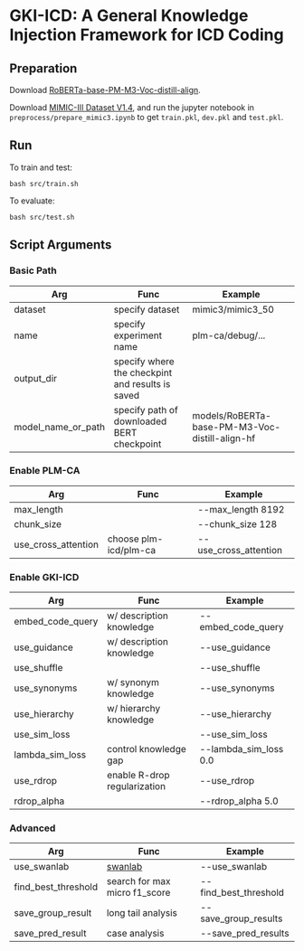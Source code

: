 # GKI-ICD: A General Knowledge Injection Framework for ICD Coding


## Preparation

Download [RoBERTa-base-PM-M3-Voc-distill-align](https://github.com/facebookresearch/bio-lm/blob/main/README.md).

Download [MIMIC-III Dataset V1.4](https://physionet.org/content/mimiciii/1.4/), and run the jupyter notebook in `preprocess/prepare_mimic3.ipynb` to get `train.pkl`, `dev.pkl` and `test.pkl`.



## Run

To train and test:
```
bash src/train.sh
```

To evaluate:
```
bash src/test.sh
```

## Script Arguments
### Basic Path
| Arg                | Func                                             | Example                                        |
| ------------------ | ------------------------------------------------ | ---------------------------------------------- |
| dataset            | specify dataset                                  | mimic3/mimic3_50                               |
| name               | specify experiment name                          | plm-ca/debug/...                               |
| output_dir         | specify where the checkpint and results is saved |
| model_name_or_path | specify path of downloaded BERT checkpoint       | models/RoBERTa-base-PM-M3-Voc-distill-align-hf |

### Enable PLM-CA
| Arg                 | Func                  | Example               |
| ------------------- | --------------------- | --------------------- |
| max_length          |                       | --max_length 8192     |
| chunk_size          |                       | --chunk_size 128      |
| use_cross_attention | choose plm-icd/plm-ca | --use_cross_attention |

### Enable GKI-ICD
| Arg              | Func                         | Example               |
| ---------------- | ---------------------------- | --------------------- |
| embed_code_query | w/ description knowledge     | --embed_code_query    |
| use_guidance     | w/ description knowledge     | --use_guidance        |
| use_shuffle      |                              | --use_shuffle         |
| use_synonyms     | w/ synonym knowledge         | --use_synonyms        |
| use_hierarchy    | w/ hierarchy knowledge       | --use_hierarchy       |
| use_sim_loss     |                              | --use_sim_loss        |
| lambda_sim_loss  | control knowledge gap        | --lambda_sim_loss 0.0 |
| use_rdrop        | enable R-drop regularization | --use_rdrop           |
| rdrop_alpha      |                              | --rdrop_alpha 5.0     |


### Advanced
| Arg                 | Func                                   | Example               |
| ------------------- | -------------------------------------- | --------------------- |
| use_swanlab         | [swanlab](https://docs.swanlab.cn/en/) | --use_swanlab         |
| find_best_threshold | search for max micro f1_score          | --find_best_threshold |
| save_group_result   | long tail analysis                     | --save_group_results  |
| save_pred_result    | case analysis                          | --save_pred_results   |
